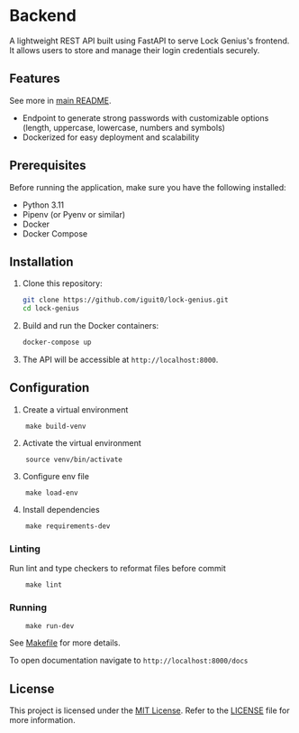 # Backend

A lightweight REST API built using FastAPI to serve Lock Genius's frontend. It allows users to store and manage their login credentials securely.

## Features

See more in [main README](../README.md).

<!--- CRUD operations for managing passwords vaults (Create, Read, Update, Delete)-->
- Endpoint to generate strong passwords with customizable options (length, uppercase, lowercase, numbers and symbols)
- Dockerized for easy deployment and scalability

## Prerequisites

Before running the application, make sure you have the following installed:

- Python 3.11
- Pipenv (or Pyenv or similar)
- Docker
- Docker Compose

## Installation

1. Clone this repository:

    ```bash
    git clone https://github.com/iguit0/lock-genius.git
    cd lock-genius
    ```

2. Build and run the Docker containers:

    ```bash
    docker-compose up
    ```

3. The API will be accessible at `http://localhost:8000`.

## Configuration


1. Create a virtual environment

```shell
    make build-venv
```

2. Activate the virtual environment

```shell
    source venv/bin/activate
```

3. Configure env file

```shell
    make load-env
```

4. Install dependencies

```shell
    make requirements-dev 
```

### Linting

Run lint and type checkers to reformat files before commit

```shell
    make lint
```

### Running

```shell
    make run-dev
```

See [Makefile](./Makefile) for more details.

To open documentation navigate to `http://localhost:8000/docs`

## License

This project is licensed under the [MIT License](https://opensource.org/license/mit/). Refer to the [LICENSE](../LICENSE) file for more information.